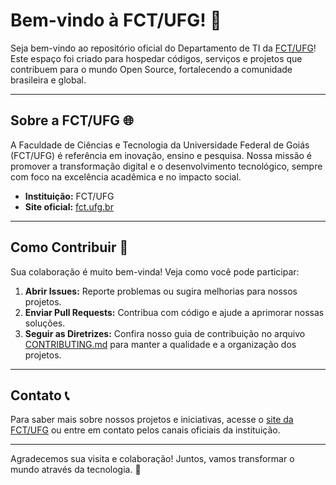 # Bem-vindo à FCT/UFG! 🚀

Seja bem-vindo ao repositório oficial do Departamento de TI da [FCT/UFG](https://fct.ufg.br)! Este espaço foi criado para hospedar códigos, serviços e projetos que contribuem para o mundo Open Source, fortalecendo a comunidade brasileira e global.

---

## Sobre a FCT/UFG 🌐

A Faculdade de Ciências e Tecnologia da Universidade Federal de Goiás (FCT/UFG) é referência em inovação, ensino e pesquisa. Nossa missão é promover a transformação digital e o desenvolvimento tecnológico, sempre com foco na excelência acadêmica e no impacto social.

- **Instituição:** FCT/UFG  
- **Site oficial:** [fct.ufg.br](https://fct.ufg.br)

---

## Como Contribuir 🤝

Sua colaboração é muito bem-vinda! Veja como você pode participar:

1. **Abrir Issues:** Reporte problemas ou sugira melhorias para nossos projetos.  
2. **Enviar Pull Requests:** Contribua com código e ajude a aprimorar nossas soluções.  
3. **Seguir as Diretrizes:** Confira nosso guia de contribuição no arquivo [CONTRIBUTING.md](CONTRIBUTING.md) para manter a qualidade e a organização dos projetos.

---

## Contato 📞

Para saber mais sobre nossos projetos e iniciativas, acesse o [site da FCT/UFG](https://fct.ufg.br) ou entre em contato pelos canais oficiais da instituição.

---

Agradecemos sua visita e colaboração! Juntos, vamos transformar o mundo através da tecnologia. 🌟
